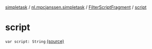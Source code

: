 [simpletask](../../index.md) / [nl.mpcjanssen.simpletask](../index.md) / [FilterScriptFragment](index.md) / [script](.)

# script

`var script: String` [(source)](https://github.com/mpcjanssen/simpletask-android/blob/master/src/main/java/nl/mpcjanssen/simpletask/FilterScriptFragment.kt#L126)